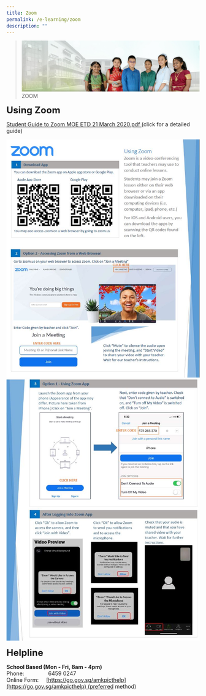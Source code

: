 ```yaml
---
title: Zoom
permalink: /e-learning/zoom
description: ""
---
```

>![](/images/About%20Us/banner2-with%20bg.jpg)
>ZOOM

**<font size=5>Using Zoom</font>**

[Student Guide to Zoom MOE ETD 21 March 2020.pdf ](/files/Student%20Guide%20to%20Zoom%20MOE%20ETD%2021%20March%202020.pdf)  (click for a detailed guide)

![](/images/E%20Learning/ZoomInfo1.jpg)
![](/images/E%20Learning/ZoomInfo2.jpg)

**<font size=5>Helpline</font>**

**School Based (Mon - Fri, 8am - 4pm)**  
Phone:                6459 0247   
Online Form:     [https://go.gov.sg/amkpicthelp](https://go.gov.sg/amkpicthelp) (preferred method)